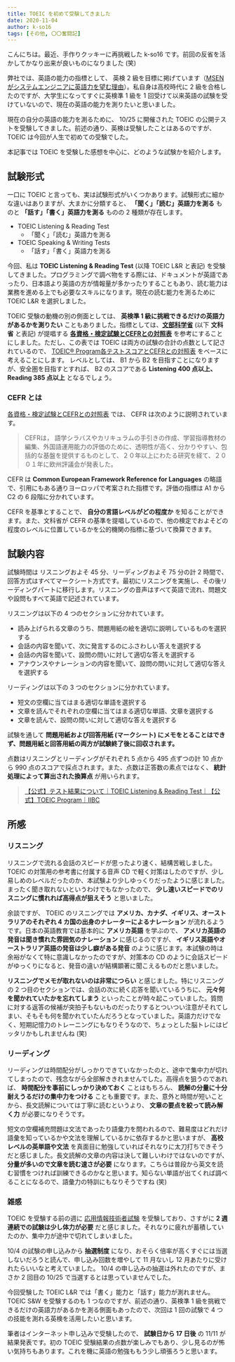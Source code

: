 ```yaml
---
title: TOEIC を初めて受験してきました
date: 2020-11-04
author: k-so16
tags: [その他, 〇〇奮闘記]
---
```


こんにちは。最近、手作りクッキーに再挑戦した k-so16 です。前回の反省を活かしてかなり出来が良いものになりました (笑)

弊社では、英語の能力の指標として、 英検 2 級を目標に掲げています（[MSEN がシステムエンジニアに英語力を望む理由](https://mseeeen.msen.jp/why-should-system-engineers-learn-english/)）。私自身は高校時代に 2 級を合格したのですが、大学生になってすぐに英検準 1 級を 1 回受けて以来英語の試験を受けていないので、現在の英語の能力を測りたいと思いました。

現在の自分の英語の能力を測るために、 10/25 に開催された TOEIC の公開テストを受験してきました。前述の通り、英検は受験したことはあるのですが、 TOEIC は今回が人生で初めての受験でした。

本記事では TOEIC を受験した感想を中心に、どのような試験かを紹介します。

## 試験形式

一口に TOEIC と言っても、実は試験形式がいくつかあります。試験形式に細かな違いはありますが、大まかに分類すると、 **「聞く」「読む」英語力を測る** ものと **「話す」「書く」英語力を測る** ものの 2 種類が存在します。

- TOEIC Listening & Reading Test
    - 「聞く」「読む」英語力を測る
- TOEIC Speaking & Writing Tests
    - 「話す」「書く」英語力を測る

今回、私は **TOEIC Listening & Reading Test** (以降 TOEIC L&R と表記) を受験してきました。プログラミングで調べ物をする際には、ドキュメントが英語であったり、日本語より英語の方が情報量が多かったりすることもあり、読む能力は業務を進める上でも必要なスキルになります。現在の読む能力を測るために TOEIC L&R を選択しました。

TOEIC 受験の動機の別の側面としては、 **英検準 1 級に挑戦できるだけの英語力があるかを測りたい** こともありました。指標としては、**[文部科学省](https://www.mext.go.jp/)** (以下 **文科省** と表記) が提唱する **[各資格・検定試験とCEFRとの対照表](https://www.mext.go.jp/b_menu/houdou/30/03/__icsFiles/afieldfile/2019/01/15/1402610_1.pdf)** を参考にすることにしました。ただし、この表では TOEIC は両方の試験の合計の点数として記されているので、 [TOEIC® Program各テストスコアとCEFRとの対照表](https://www.iibc-global.org/toeic/official_data/toeic_cefr.html) をベースに考えることにします。 レベルとしては、 B1 から B2 を目指すことになりますが、安全圏を目指すとすれば、 B2 のスコアである **Listening 400 点以上、 Reading 385 点以上** となるでしょう。

### CEFR とは

[各資格・検定試験とCEFRとの対照表](https://www.mext.go.jp/b_menu/houdou/30/03/__icsFiles/afieldfile/2019/01/15/1402610_1.pdf) では、 CEFR は次のように説明されています。

> CEFRは， 語学シラバスやカリキュラムの手引きの作成、学習指導教材の編集、外国語運用能力の評価のために、透明性が高く、分かりやすい、包括的な基盤を提供するものとして、２０年以上にわたる研究を経て、２００１年に欧州評議会が発表した。

CEFR は **Common European Framework Reference for Languages** の略語で、引用にもある通りヨーロッパで考案された指標です。評価の指標は A1 から C2 の 6 段階に分かれています。

CEFR を基準とすることで、 **自分の言語レベルがどの程度か** を知ることができます。また、文科省が CEFR の基準を提唱しているので、他の検定でおよそどの程度のレベルに位置しているかを公的機関の指標に基づいて換算できます。

## 試験内容

試験時間は リスニングおよそ 45 分、リーディングおよそ 75 分の計 2 時間で、回答方式はすべてマークシート方式です。最初にリスニングを実施し、その後リーディングパートに移行します。リスニングの音声はすべて英語で流れ、問題文や設問もすべて英語で記述されています。

リスニングは以下の 4 つのセクションに分かれています。

- 読み上げられる文章のうち、問題用紙の絵を適切に説明しているものを選択する
- 会話の内容を聞いて、次に発言するのにふさわしい答えを選択する
- 会話の内容を聞いて、設問の問いに対して適切な答えを選択する
- アナウンスやナレーションの内容を聞いて、設問の問いに対して適切な答えを選択する

リーディングは以下の 3 つのセクションに分かれています。

- 短文の空欄に当てはまる適切な単語を選択する
- 文章を読んでそれぞれの空欄に当てはまる適切な単語、文章を選択する
- 文章を読んで、設問の問いに対して適切な答えを選択する

試験を通して **問題用紙および回答用紙 (マークシート) にメモをとることはできず、問題用紙と回答用紙の両方が試験終了後に回収されます。**

点数はリスニングとリーディングがそれぞれ 5 点から 495 点ずつの計 10 点から 990 点のスコアで採点されます。また、点数は正答数の素点ではなく、 **統計処理によって算出された換算点** が用いられます。

> [【公式】テスト結果について｜TOEIC Listening &amp; Reading Test｜【公式】TOEIC Program｜IIBC](https://www.iibc-global.org/toeic/test/lr/guide04.html)

## 所感

### リスニング

リスニングで流れる会話のスピードが思ったより速く、結構苦戦しました。 TOEIC の対策用の参考書に付属する音声 CD で軽く対策はしたのですが、少し易しめのレベルだったのか、本試験より少しゆっくりだったように感じました。 まったく聞き取れないというわけでもなかったので、 **少し速いスピードでのリスニングに慣れれば高得点が狙えそう** と思いました。

余談ですが、 TOEIC のリスニングでは **アメリカ、カナダ、イギリス、オーストラリアのそれぞれ 4 カ国の出身のナレーターによるナレーション** が流れるようです。日本の英語教育では基本的に **アメリカ英語** を学ぶので、 **アメリカ英語の発音は聞き慣れた雰囲気のナレーション** に感じるのですが、 **イギリス英語やオーストラリア英語の発音は少し癖がある発音** のように感じます。本試験の時は余裕がなくて特に意識しなかったのですが、対策本の CD のように会話スピードがゆっくりになると、発音の違いが結構顕著に聞こえるものだと思いました。

**リスニングでメモが取れないのは非常につらい** と感じました。特にリスニングの 2 つ目のセクションでは、会話の次に続く応答を聞いているうちに、 **元々何を聞かれていたかを忘れてしまう** といったことが時々起こっていました。質問に対する返答の候補が突拍子もないものだったりするとついつい注意がそれてしまい、そもそも何を聞かれていたんだろうとなっていました。英語力だけでなく、短期記憶力のトレーニングにもなりそうなので、ちょっとした脳トレにはピッタリかもしれませんね (笑)

### リーディング

リーディングは時間配分がしっかりできていなかったのと、途中で集中力が切れてしまったので、残念ながら全部解ききれませんでした。高得点を狙うのであれば、 **時間配分を事前にしっかり決めておく** ことはもちろん、 **読解の分量に十分耐えうるだけの集中力をつける** ことも重要です。また、意外と時間が短いことから、長文読解については丁寧に読むというより、 **文章の要点を絞って読み解く力** が必要になりそうです。

短文の空欄補充問題は文法であったり語彙力を問われるので、難易度はどれだけ語彙を知っているかや文法を理解しているかに依存するかと思いますが、 **高校レベルの英単語や文法** を真面目に勉強していればそれなりに太刀打ちできそうだと感じました。長文読解の文章の内容は決して難しいわけではないのですが、 **分量が多いので文章を読む速さが必要** になります。こちらは普段から英文を読む習慣をつければ訓練できるのかなと思います。知らない単語が出てくれば調べることになるので、語彙力の特訓にもなりそうですね (笑)

### 雑感

TOEIC を受験する前の週に [応用情報技術者試験](took-ap-2020-autumn-exam) を受験しており、さすがに **2 週連続での試験は少し体力が必要** だと感じました。それなりに疲れが蓄積していたのか、集中力が途中で切れてしまいました。

10/4 の試験の申し込みから **抽選制度** になり、おそらく倍率が高くすぐには当選しないだろうと読んで、申し込み回数を増やして 11 月ないし 12 月あたりに受けれたらいいなと考えていました。 10/4 の申し込みの抽選は外れたのですが、まさか 2 回目の 10/25 で当選するとは思っていませんでした。

今回受験した TOEIC L&R では「書く」能力と「話す」能力が測れません。 TOEIC S&W を受験するのも 1 つなのですが、前述の通り、英検準 1 級を挑戦できるだけの英語力があるかを測る側面もあったので、次回は 1 回の試験で 4 つの技能を測れる英検を活用したいと思います。

筆者はインターネット申し込みで受験したので、 **試験日から 17 日後** の 11/11 が結果発表です。初の TOEIC 受験結果の点数が楽しみでもあり、少し見るのが怖い気持ちもあります。これを機に英語の勉強ももう少し頑張ろうと思います。
